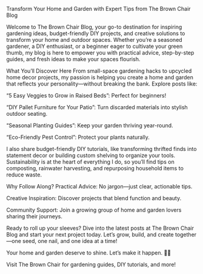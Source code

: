 Transform Your Home and Garden with Expert Tips from The Brown Chair Blog

Welcome to The Brown Chair Blog, your go-to destination for inspiring gardening ideas, budget-friendly DIY projects, and creative solutions to transform your home and outdoor spaces. Whether you’re a seasoned gardener, a DIY enthusiast, or a beginner eager to cultivate your green thumb, my blog is here to empower you with practical advice, step-by-step guides, and fresh ideas to make your spaces flourish.

What You’ll Discover Here
From small-space gardening hacks to upcycled home decor projects, my passion is helping you create a home and garden that reflects your personality—without breaking the bank. Explore posts like:

“5 Easy Veggies to Grow in Raised Beds”: Perfect for beginners!

“DIY Pallet Furniture for Your Patio”: Turn discarded materials into stylish outdoor seating.

“Seasonal Planting Guides”: Keep your garden thriving year-round.

“Eco-Friendly Pest Control”: Protect your plants naturally.

I also share budget-friendly DIY tutorials, like transforming thrifted finds into statement decor or building custom shelving to organize your tools. Sustainability is at the heart of everything I do, so you’ll find tips on composting, rainwater harvesting, and repurposing household items to reduce waste.

Why Follow Along?
Practical Advice: No jargon—just clear, actionable tips.

Creative Inspiration: Discover projects that blend function and beauty.

Community Support: Join a growing group of home and garden lovers sharing their journeys.

Ready to roll up your sleeves? Dive into the latest posts at The Brown Chair Blog and start your next project today. Let’s grow, build, and create together—one seed, one nail, and one idea at a time!

Your home and garden deserve to shine. Let’s make it happen. 🌿✨

Visit The Brown Chair for gardening guides, DIY tutorials, and more!
